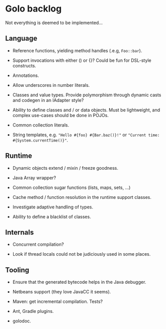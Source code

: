 # Golo backlog

Not everything is deemed to be implemented...

## Language

* Reference functions, yielding method handles (.e.g, `Foo::bar`).

* Support invocations with either () or {}? Could be fun for DSL-style constructs.

* Annotations.

* Allow underscores in number literals.

* Classes and value types. Provide polymorphism through dynamic casts and codegen in an IAdapter
  style?

* Ability to define classes and / or data objects.
  Must be lightweight, and complex use-cases should be done in POJOs.

* Common collection literals.

* String templates, e.g. `"Hello #{foo} #{Bar.baz()}!"` or `"Current time: #{System.currentTime()}"`.

## Runtime

* Dynamic objects extend / mixin / freeze goodness.

* Java Array wrapper?

* Common collection sugar functions (lists, maps, sets, ...)

* Cache method / function resolution in the runtime support classes.

* Investigate adaptive handling of types.

* Ability to define a blacklist of classes.

## Internals

* Concurrent compilation?

* Look if thread locals could not be judiciously used in some places.

## Tooling

* Ensure that the generated bytecode helps in the Java debugger.

* Netbeans support (they love JavaCC it seems).

* Maven: get incremental compilation. Tests?

* Ant, Gradle plugins.

* golodoc.

